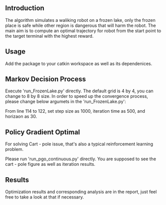 Introduction
------------
The algorithm simulates a waliking robot on a frozen lake, only the frozen place is safe while other region is dangerous that will harm the robot. The main aim is to compute an optimal trajectory for robot from the start point to the target terminal with the highest reward. 

Usage
-----
Add the package to your catkin workspace as well as its dependenices. 

Markov Decision Process
-----------------------
Execute 'run_FrozenLake.py' directly. The default grid is 4 by 4, you can change to 8 by 8 size. In order to speed up the convergence process, please change below argumets in the 'run_FrozenLake.py':

From line 114 to 122, set step size as 1000, iteration time as 500, and horizaon as 30. 

Policy Gradient Optimal 
-----------------------
For solving Cart - pole issue, that's also a typical reinforcement learning problem. 

Please run 'run_pgo_continuous.py' directly. You are supposed to see the cart - pole figure as well as iteration results.

Results
-------
Optimization results and corresponding analysis are in the report, just feel free to take a look at that if necessary.
